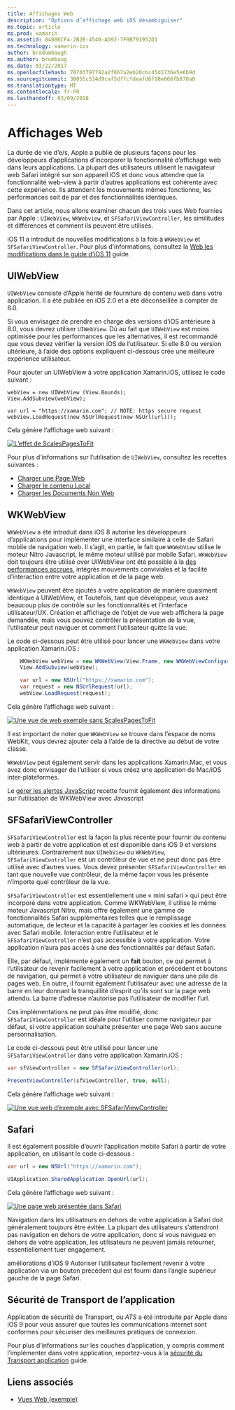 ```yaml
---
title: Affichages Web
description: "Options d’affichage web iOS désambiguïser"
ms.topic: article
ms.prod: xamarin
ms.assetid: 84886CF4-2B2B-4540-AD92-7F0B791952D1
ms.technology: xamarin-ios
author: bradumbaugh
ms.author: brumbaug
ms.date: 03/22/2017
ms.openlocfilehash: 70703797792a2f667a2eb20cbc45d1736e5e6b9d
ms.sourcegitcommit: 30055c534d9caf5dffcfdeafd6f08e666fb870a8
ms.translationtype: MT
ms.contentlocale: fr-FR
ms.lasthandoff: 03/09/2018
---
```

# <a name="web-views"></a>Affichages Web

La durée de vie d’e/s, Apple a publié de plusieurs façons pour les développeurs d’applications d’incorporer la fonctionnalité d’affichage web dans leurs applications. La plupart des utilisateurs utilisent le navigateur web Safari intégré sur son appareil iOS et donc vous attendre que la fonctionnalité web-view à partir d’autres applications est cohérente avec cette expérience. Ils attendent les mouvements mêmes fonctionne, les performances soit de par et des fonctionnalités identiques.

Dans cet article, nous allons examiner chacun des trois vues Web fournies par Apple : `UIWebView`, `WKWebview`, et `SFSafariViewController`, les similitudes et différences et comment ils peuvent être utilisés. 

iOS 11 a introduit de nouvelles modifications à la fois à `WKWebView` et `SFSafariViewController`. Pour plus d’informations, consultez la [Web les modifications dans le guide d’iOS 11](~/ios/platform/introduction-to-ios11/web.md) guide.

## <a name="uiwebview"></a>UIWebView

`UIWebView` consiste d’Apple hérité de fourniture de contenu web dans votre application. Il a été publiée en iOS 2.0 et a été déconseillée à compter de 8.0.

Si vous envisagez de prendre en charge des versions d’iOS antérieure à 8.0, vous devrez utiliser `UIWebView`. Dû au fait que `UIWebView` est moins optimisée pour les performances que les alternatives, il est recommandé que vous devez vérifier la version iOS de l’utilisateur. Si elle 8.0 ou version ultérieure, à l’aide des options expliquent ci-dessous crée une meilleure expérience utilisateur.
 
Pour ajouter un UIWebView à votre application Xamarin.iOS, utilisez le code suivant :
 
```
webView = new UIWebView (View.Bounds);
View.AddSubview(webView);

var url = "https://xamarin.com"; // NOTE: https secure request
webView.LoadRequest(new NSUrlRequest(new NSUrl(url)));
```

Cela génère l’affichage web suivant :

[![](uiwebview-images/webview.png "L’effet de ScalesPagesToFit")](uiwebview-images/webview.png#lightbox)

Pour plus d’informations sur l’utilisation de `UIWebView`, consultez les recettes suivantes :


- [Charger une Page Web](https://developer.xamarin.com/recipes/ios/content_controls/web_view/load_a_web_page/)
- [Charger le contenu Local](https://developer.xamarin.com/recipes/ios/content_controls/web_view/load_local_content/)
- [Charger les Documents Non Web](https://developer.xamarin.com/recipes/ios/content_controls/web_view/load_non-web_documents/)

## <a name="wkwebview"></a>WKWebView

`WKWebView` a été introduit dans iOS 8 autorise les développeurs d’applications pour implémenter une interface similaire à celle de Safari mobile de navigation web. Il s’agit, en partie, le fait que `WKWebView` utilise le moteur Nitro Javascript, le même moteur utilisé par mobile Safari. `WKWebView` doit toujours être utilisé over UIWebView ont été possible à la [des performances accrues](http://blog.initlabs.com/post/100113463211/wkwebview-vs-uiwebview), intégrés mouvements conviviales et la facilité d’interaction entre votre application et de la page web.
  
`WKWebView` peuvent être ajoutés à votre application de manière quasiment identique à UIWebView, et Toutefois, tant que développeur, vous avez beaucoup plus de contrôle sur les fonctionnalités et l’interface utilisateur/UX. Création et affichage de l’objet de vue web affichera la page demandée, mais vous pouvez contrôler la présentation de la vue, l’utilisateur peut naviguer et comment l’utilisateur quitte la vue.  

Le code ci-dessous peut être utilisé pour lancer une `WKWebView` dans votre application Xamarin.iOS :

```csharp
    WKWebView webView = new WKWebView(View.Frame, new WKWebViewConfiguration());
    View.AddSubview(webView);

    var url = new NSUrl("https://xamarin.com");
    var request = new NSUrlRequest(url);
    webView.LoadRequest(request);
```

Cela génère l’affichage web suivant :

[![](uiwebview-images/wkwebview.png "Une vue de web exemple sans ScalesPagesToFit")](uiwebview-images/wkwebview.png#lightbox)

Il est important de noter que `WKWebView` se trouve dans l’espace de noms WebKit, vous devrez ajouter cela à l’aide de la directive au début de votre classe.

`WKWebView` peut également servir dans les applications Xamarin.Mac, et vous avez donc envisager de l’utiliser si vous créez une application de Mac/iOS inter-plateformes.

Le [gérer les alertes JavaScript](https://developer.xamarin.com/recipes/ios/content_controls/web_view/handle_javascript_alerts/) recette fournit également des informations sur l’utilisation de WKWebView avec Javascript

<a name="safariviewcontroller" />

## <a name="sfsafariviewcontroller"></a>SFSafariViewController
 
 `SFSafariViewController` est la façon la plus récente pour fournir du contenu web à partir de votre application et est disponible dans iOS 9 et versions ultérieures. Contrairement aux `UIWebView` ou `WKWebView`, `SFSafariViewController` est un contrôleur de vue et ne peut donc pas être utilisé avec d’autres vues. Vous devez présenter `SFSafariViewController` en tant que nouvelle vue contrôleur, de la même façon vous les présente n’importe quel contrôleur de la vue.
 
 `SFSafariViewController` est essentiellement une « mini safari » qui peut être incorporé dans votre application. Comme WKWebView, il utilise le même moteur Javascript Nitro, mais offre également une gamme de fonctionnalités Safari supplémentaires telles que le remplissage automatique, de lecteur et la capacité à partager les cookies et les données avec Safari mobile. Interaction entre l’utilisateur et le `SFSafariViewController` n’est pas accessible à votre application. Votre application n’aura pas accès à une des fonctionnalités par défaut Safari.
 
Elle, par défaut, implémente également un **fait** bouton, ce qui permet à l’utilisateur de revenir facilement à votre application et précédent et boutons de navigation, qui permet à votre utilisateur de naviguer dans une pile de pages web. En outre, il fournit également l’utilisateur avec une adresse de la barre en leur donnant la tranquillité d’esprit qu’ils sont sur la page web attendu. La barre d’adresse n’autorise pas l’utilisateur de modifier l’url. 

Ces implémentations ne peut pas être modifié, donc `SFSafariViewController` est idéale pour l’utiliser comme navigateur par défaut, si votre application souhaite présenter une page Web sans aucune personnalisation.

Le code ci-dessous peut être utilisé pour lancer une `SFSafariViewController` dans votre application Xamarin.iOS :

```csharp
var sfViewController = new SFSafariViewController(url);

PresentViewController(sfViewController, true, null);
```

Cela génère l’affichage web suivant :

[![](uiwebview-images/sfsafariviewcontroller.png "Une vue web d’exemple avec SFSafariViewController")](uiwebview-images/sfsafariviewcontroller.png#lightbox)

## <a name="safari"></a>Safari

Il est également possible d’ouvrir l’application mobile Safari à partir de votre application, en utilisant le code ci-dessous :

```csharp
var url = new NSUrl("https://xamarin.com");

UIApplication.SharedApplication.OpenUrl(url);

```

Cela génère l’affichage web suivant :

[![](uiwebview-images/safari.png "Une page web présentée dans Safari")](uiwebview-images/safari.png#lightbox)

Navigation dans les utilisateurs en dehors de votre application à Safari doit généralement toujours être évitée. La plupart des utilisateurs s’attendront pas navigation en dehors de votre application, donc si vous naviguez en dehors de votre application, les utilisateurs ne peuvent jamais retourner, essentiellement tuer engagement.

améliorations d’iOS 9 Autoriser l’utilisateur facilement revenir à votre application via un bouton précédent qui est fourni dans l’angle supérieur gauche de la page Safari.

## <a name="app-transport-security"></a>Sécurité de Transport de l’application

Application de sécurité de Transport, ou *ATS* a été introduite par Apple dans iOS 9 pour vous assurer que toutes les communications internet sont conformes pour sécuriser des meilleures pratiques de connexion.

Pour plus d’informations sur les couches d’application, y compris comment l’implémenter dans votre application, reportez-vous à la [sécurité du Transport application](~/ios/app-fundamentals/ats.md) guide.

## <a name="related-links"></a>Liens associés

- [Vues Web (exemple)](https://developer.xamarin.com/samples/monotouch/WebView/)

